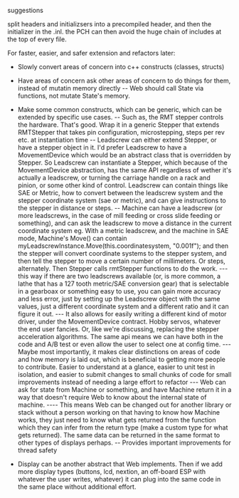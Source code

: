 suggestions

split headers and initializsers into a precompiled header, and then the initializer in the .inl. the PCH can then avoid the huge chain of includes at the top of every file.

For faster, easier, and safer extension and refactors later:
- Slowly convert areas of concern into c++ constructs (classes, structs)
- Have areas of concern ask other areas of concern to do things for them, instead of mutatin memory directly
-- Web should call State via functions, not mutate State's memory.
- Make some common constructs, which can be generic, which can be extended by specific use cases.
-- Such as, the RMT stepper controls the hardware. That's good. Wrap it in a generic Stepper that extends RMTStepper that takes pin configuration, microstepping, steps per rev etc. at instantiation time
-- Leadscrew can either extend Stepper, or have a stepper object in it. I'd prefer Leadscrew to have a MovementDevice which would be an abstract class that is overridden by Stepper. So Leadscrew can instantiate a Stepper, which because of the MovementDevice abstraction, has the same API regardless of wether it's actually a leadscrew, or turning the carriage handle on a rack and pinion, or some other kind of control. Leadscrew can contain things like SAE or Metric, how to convert between the leadscrew system and the stepper coordinate system (sae or metric), and can give instructions to the stepper in distance or steps.
-- Machine can have a leadscrew (or more leadscrews, in the case of mill feeding or cross slide feeding or something), and can ask the leadscrew to move a distance in the current coordinate system eg. With a metric leadscrew, and the machine in SAE mode, Machine's Move() can contain myLeadscrewInstance.Move(this.coordinatesystem, "0.001f"); and then the stepper will convert coordinate systems to the stepper system, and then tell the stepper to move a certain number of millimeters. Or steps, alternately. Then Stepper calls rmtStepper functions to do the work.
--- this way if there are two leadscrews available (or, is more common, a lathe that has a 127 tooth metric/SAE conversion gear) that is selectable in a gearboax or something easy to use, you can gain more accuracy and less error, just by setting up the Leadscrew object with the same values, just a different coordinate system and a different ratio and it can figure it out.
--- It also allows for easily writing a different kind of motor driver, under the MovementDevice contract. Hobby servos, whatever the end user fancies. Or, like we're discussing, replacing the stepper acceleration algorithms. The same api means we can have both in the code and A/B test or even allow the user to select one at config time.
--- Maybe most importantly, it makes clear distinctions on areas of code and how memory is laid out, which is beneficial to getting more people to contribute. Easier to understand at a glance, easier to unit test in isolation, and easier to submit changes to small chunks of code for small improvements instead of needing a large effort to refactor
--- Web can ask for state from Machine or something, and have Machine return it in a way that doesn't require Web to know about the internal state of machine. 
---- This means Web can be changed out for another library or stack without a person working on that having to know how Machine works, they just need to know what gets returned from the function which they can infer from the return type (make a custom type for what gets returned). The same data can be returned in the same format to other types of displays perhaps.
-- Provides important improvements for thread safety

- Display can be another abstract that Web implements. Then if we add more display types (buttons, lcd, nextion, an off-board ESP with whatever the user writes, whatever) it can plug into the same code in the same place without additional effort.